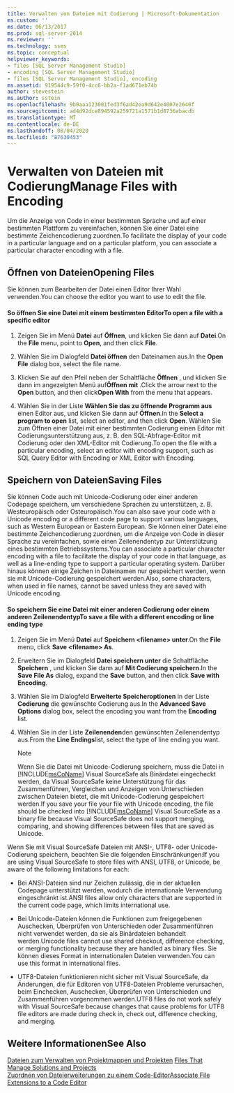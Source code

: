 ```yaml
---
title: Verwalten von Dateien mit Codierung | Microsoft-Dokumentation
ms.custom: ''
ms.date: 06/13/2017
ms.prod: sql-server-2014
ms.reviewer: ''
ms.technology: ssms
ms.topic: conceptual
helpviewer_keywords:
- files [SQL Server Management Studio]
- encoding [SQL Server Management Studio]
- files [SQL Server Management Studio], encoding
ms.assetid: 919544c9-59f0-4cc6-bb2a-f1ad671eb74b
author: stevestein
ms.author: sstein
ms.openlocfilehash: 9b0aaa123001fed3f6ad42ea9d642e4007e2640f
ms.sourcegitcommit: ad4d92dce894592a259721a1571b1d8736abacdb
ms.translationtype: MT
ms.contentlocale: de-DE
ms.lasthandoff: 08/04/2020
ms.locfileid: "87630453"
---
```

# <a name="manage-files-with-encoding"></a><span data-ttu-id="c3006-102">Verwalten von Dateien mit Codierung</span><span class="sxs-lookup"><span data-stu-id="c3006-102">Manage Files with Encoding</span></span>
  <span data-ttu-id="c3006-103">Um die Anzeige von Code in einer bestimmten Sprache und auf einer bestimmten Plattform zu vereinfachen, können Sie einer Datei eine bestimmte Zeichencodierung zuordnen.</span><span class="sxs-lookup"><span data-stu-id="c3006-103">To facilitate the display of your code in a particular language and on a particular platform, you can associate a particular character encoding with a file.</span></span>  
  
## <a name="opening-files"></a><span data-ttu-id="c3006-104">Öffnen von Dateien</span><span class="sxs-lookup"><span data-stu-id="c3006-104">Opening Files</span></span>  
 <span data-ttu-id="c3006-105">Sie können zum Bearbeiten der Datei einen Editor Ihrer Wahl verwenden.</span><span class="sxs-lookup"><span data-stu-id="c3006-105">You can choose the editor you want to use to edit the file.</span></span>  
  
#### <a name="to-open-a-file-with-a-specific-editor"></a><span data-ttu-id="c3006-106">So öffnen Sie eine Datei mit einem bestimmten Editor</span><span class="sxs-lookup"><span data-stu-id="c3006-106">To open a file with a specific editor</span></span>  
  
1.  <span data-ttu-id="c3006-107">Zeigen Sie im Menü **Datei** auf **Öffnen**, und klicken Sie dann auf **Datei**.</span><span class="sxs-lookup"><span data-stu-id="c3006-107">On the **File** menu, point to **Open**, and then click **File**.</span></span>  
  
2.  <span data-ttu-id="c3006-108">Wählen Sie im Dialogfeld **Datei öffnen** den Dateinamen aus.</span><span class="sxs-lookup"><span data-stu-id="c3006-108">In the **Open File** dialog box, select the file name.</span></span>  
  
3.  <span data-ttu-id="c3006-109">Klicken Sie auf den Pfeil neben der Schaltfläche **Öffnen** , und klicken Sie dann im angezeigten Menü auf**Öffnen mit** .</span><span class="sxs-lookup"><span data-stu-id="c3006-109">Click the arrow next to the **Open** button, and then click**Open With** from the menu that appears.</span></span>  
  
4.  <span data-ttu-id="c3006-110">Wählen Sie in der Liste **Wählen Sie das zu öffnende Programm aus** einen Editor aus, und klicken Sie dann auf **Öffnen**.</span><span class="sxs-lookup"><span data-stu-id="c3006-110">In the **Select a program to open** list, select an editor, and then click **Open**.</span></span> <span data-ttu-id="c3006-111">Wählen Sie zum Öffnen einer Datei mit einer bestimmten Codierung einen Editor mit Codierungsunterstützung aus, z. B. den SQL-Abfrage-Editor mit Codierung oder den XML-Editor mit Codierung.</span><span class="sxs-lookup"><span data-stu-id="c3006-111">To open the file with a particular encoding, select an editor with encoding support, such as SQL Query Editor with Encoding or XML Editor with Encoding.</span></span>  
  
## <a name="saving-files"></a><span data-ttu-id="c3006-112">Speichern von Dateien</span><span class="sxs-lookup"><span data-stu-id="c3006-112">Saving Files</span></span>  
 <span data-ttu-id="c3006-113">Sie können Code auch mit Unicode-Codierung oder einer anderen Codepage speichern, um verschiedene Sprachen zu unterstützen, z. B. Westeuropäisch oder Osteuropäisch.</span><span class="sxs-lookup"><span data-stu-id="c3006-113">You can also save your code with a Unicode encoding or a different code page to support various languages, such as Western European or Eastern European.</span></span> <span data-ttu-id="c3006-114">Sie können einer Datei eine bestimmte Zeichencodierung zuordnen, um die Anzeige von Code in dieser Sprache zu vereinfachen, sowie einen Zeilenendentyp zur Unterstützung eines bestimmten Betriebssystems.</span><span class="sxs-lookup"><span data-stu-id="c3006-114">You can associate a particular character encoding with a file to facilitate the display of your code in that language, as well as a line-ending type to support a particular operating system.</span></span> <span data-ttu-id="c3006-115">Darüber hinaus können einige Zeichen in Dateinamen nur gespeichert werden, wenn sie mit Unicode-Codierung gespeichert werden.</span><span class="sxs-lookup"><span data-stu-id="c3006-115">Also, some characters, when used in file names, cannot be saved unless they are saved with Unicode encoding.</span></span>  
  
#### <a name="to-save-a-file-with-a-different-encoding-or-line-ending-type"></a><span data-ttu-id="c3006-116">So speichern Sie eine Datei mit einer anderen Codierung oder einem anderen Zeilenendentyp</span><span class="sxs-lookup"><span data-stu-id="c3006-116">To save a file with a different encoding or line ending type</span></span>  
  
1.  <span data-ttu-id="c3006-117">Zeigen Sie im Menü **Datei** auf **Speichern \<filename> unter**.</span><span class="sxs-lookup"><span data-stu-id="c3006-117">On the **File** menu, click **Save \<filename> As**.</span></span>  
  
2.  <span data-ttu-id="c3006-118">Erweitern Sie im Dialogfeld **Datei speichern unter** die Schaltfläche **Speichern** , und klicken Sie dann auf **Mit Codierung speichern**.</span><span class="sxs-lookup"><span data-stu-id="c3006-118">In the **Save File As** dialog, expand the **Save** button, and then click **Save with Encoding**.</span></span>  
  
3.  <span data-ttu-id="c3006-119">Wählen Sie im Dialogfeld **Erweiterte Speicheroptionen** in der Liste **Codierung** die gewünschte Codierung aus.</span><span class="sxs-lookup"><span data-stu-id="c3006-119">In the **Advanced Save Options** dialog box, select the encoding you want from the **Encoding** list.</span></span>  
  
4.  <span data-ttu-id="c3006-120">Wählen Sie in der Liste **Zeilenenden**den gewünschten Zeilenendentyp aus.</span><span class="sxs-lookup"><span data-stu-id="c3006-120">From the **Line Endings**list, select the type of line ending you want.</span></span>  
  
    > [!NOTE]  
    >  <span data-ttu-id="c3006-121">Wenn Sie die Datei mit Unicode-Codierung speichern, muss die Datei in [!INCLUDE[msCoName](../../includes/msconame-md.md)] Visual SourceSafe als Binärdatei eingecheckt werden, da Visual SourceSafe keine Unterstützung für das Zusammenführen, Vergleichen und Anzeigen von Unterschieden zwischen Dateien bietet, die mit Unicode-Codierung gespeichert werden.</span><span class="sxs-lookup"><span data-stu-id="c3006-121">If you save your file your file with Unicode encoding, the file should be checked into [!INCLUDE[msCoName](../../includes/msconame-md.md)] Visual SourceSafe as a binary file because Visual SourceSafe does not support merging, comparing, and showing differences between files that are saved as Unicode.</span></span>  
  
 <span data-ttu-id="c3006-122">Wenn Sie mit Visual SourceSafe Dateien mit ANSI-, UTF8- oder Unicode-Codierung speichern, beachten Sie die folgenden Einschränkungen:</span><span class="sxs-lookup"><span data-stu-id="c3006-122">If you are using Visual SourceSafe to store files with ANSI, UTF8, or Unicode, be aware of the following limitations for each:</span></span>  
  
-   <span data-ttu-id="c3006-123">Bei ANSI-Dateien sind nur Zeichen zulässig, die in der aktuellen Codepage unterstützt werden, wodurch die internationale Verwendung eingeschränkt ist.</span><span class="sxs-lookup"><span data-stu-id="c3006-123">ANSI files allow only characters that are supported in the current code page, which limits international use.</span></span>  
  
-   <span data-ttu-id="c3006-124">Bei Unicode-Dateien können die Funktionen zum freigegebenen Auschecken, Überprüfen von Unterschieden oder Zusammenführen nicht verwendet werden, da sie als Binärdateien behandelt werden.</span><span class="sxs-lookup"><span data-stu-id="c3006-124">Unicode files cannot use shared checkout, difference checking, or merging functionality because they are handled as binary files.</span></span> <span data-ttu-id="c3006-125">Sie können dieses Format in internationalen Dateien verwenden.</span><span class="sxs-lookup"><span data-stu-id="c3006-125">You can use this format in international files.</span></span>  
  
-   <span data-ttu-id="c3006-126">UTF8-Dateien funktionieren nicht sicher mit Visual SourceSafe, da Änderungen, die für Editoren von UTF8-Dateien Probleme verursachen, beim Einchecken, Auschecken, Überprüfen von Unterschieden und Zusammenführen vorgenommen werden.</span><span class="sxs-lookup"><span data-stu-id="c3006-126">UTF8 files do not work safely with Visual SourceSafe because changes that cause problems for UTF8 file editors are made during check in, check out, difference checking, and merging.</span></span>  
  
## <a name="see-also"></a><span data-ttu-id="c3006-127">Weitere Informationen</span><span class="sxs-lookup"><span data-stu-id="c3006-127">See Also</span></span>  
 <span data-ttu-id="c3006-128">[Dateien zum Verwalten von Projektmappen und Projekten](files-that-manage-solutions-and-projects.md) </span><span class="sxs-lookup"><span data-stu-id="c3006-128">[Files That Manage Solutions and Projects](files-that-manage-solutions-and-projects.md) </span></span>  
 [<span data-ttu-id="c3006-129">Zuordnen von Dateierweiterungen zu einem Code-Editor</span><span class="sxs-lookup"><span data-stu-id="c3006-129">Associate File Extensions to a Code Editor</span></span>](../../relational-databases/scripting/associate-file-extensions-to-a-code-editor.md)  
  
  
